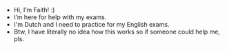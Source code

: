 - Hi, I’m Faith! :)
- I’m here for help with my exams.
- I'm Dutch and I need to practice for my English exams.
- Btw, I have literally no idea how this works so if someone could help me, pls.
